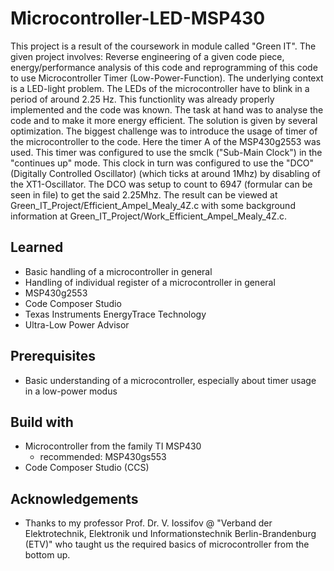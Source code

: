 # Microcontroller-LED-MSP430
This project is a result of the coursework in module called "Green IT". The given project involves: Reverse engineering of a given code piece, energy/performance analysis of this code and reprogramming of this code to use Microcontroller Timer (Low-Power-Function).
The underlying context is a LED-light problem. The LEDs of the microcontroller have to blink in a period of around 2.25 Hz. This functionlity was already properly implemented and the code was known. The task at hand was to analyse the code and to make it more energy efficient. The solution is given by several optimization. The biggest challenge was to introduce the usage of timer of the microcontroller to the code. Here the timer A of the MSP430g2553 was used. This timer was configured to use the smclk ("Sub-Main Clock") in the "continues up" mode. This clock in turn was configured to use the "DCO" (Digitally Controlled Oscillator) (which ticks at around 1Mhz) by disabling of the XT1-Oscillator. The DCO was setup to count to 6947 (formular can be seen in file) to get the said 2.25Mhz. The result can be viewed at Green_IT_Project/Efficient_Ampel_Mealy_4Z.c with some background information at Green_IT_Project/Work_Efficient_Ampel_Mealy_4Z.c.

## Learned
- Basic handling of a microcontroller in general
- Handling of individual register of a microcontroller in general
- MSP430g2553
- Code Composer Studio
- Texas Instruments EnergyTrace Technology
- Ultra-Low Power Advisor

## Prerequisites
- Basic understanding of a microcontroller, especially about timer usage in a low-power modus

## Build with
- Microcontroller from the family TI MSP430
  - recommended: MSP430gs553
- Code Composer Studio (CCS)

## Acknowledgements
- Thanks to my professor Prof. Dr. V. Iossifov @ "Verband der Elektrotechnik, Elektronik und Informationstechnik Berlin-Brandenburg (ETV)" who taught us the required basics of microcontroller from the bottom up.
